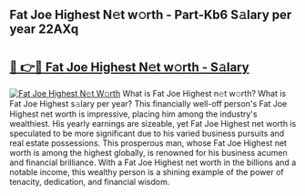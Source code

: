 ## Fat Joe Highest N𝚎t w𝚘rth - Part-Kb6 S𝚊lary per year 22AXq

# <h2><a href="http://gc2aex.nevu.top/?p=Fat+Joe+Highest">🔗 👉🔴 Fat Joe Highest N𝚎t w𝚘rth - S𝚊lary</a></h2>

[![Fat Joe Highest N𝚎t W𝚘rth](https://i.imgur.com/Oavwk0R.jpeg)](http://gc2aex.nevu.top/?p=Fat+Joe+Highest)
What is Fat Joe Highest n𝚎t w𝚘rth? What is Fat Joe Highest s𝚊lary per year?
This financially well-off person's Fat Joe Highest net worth is impressive, placing him among the industry's wealthiest. His yearly earnings are sizeable, yet Fat Joe Highest net worth is speculated to be more significant due to his varied business pursuits and real estate possessions. This prosperous man, whose Fat Joe Highest net worth is among the highest globally, is renowned for his business acumen and financial brilliance. With a Fat Joe Highest net worth in the billions and a notable income, this wealthy person is a shining example of the power of tenacity, dedication, and financial wisdom.
